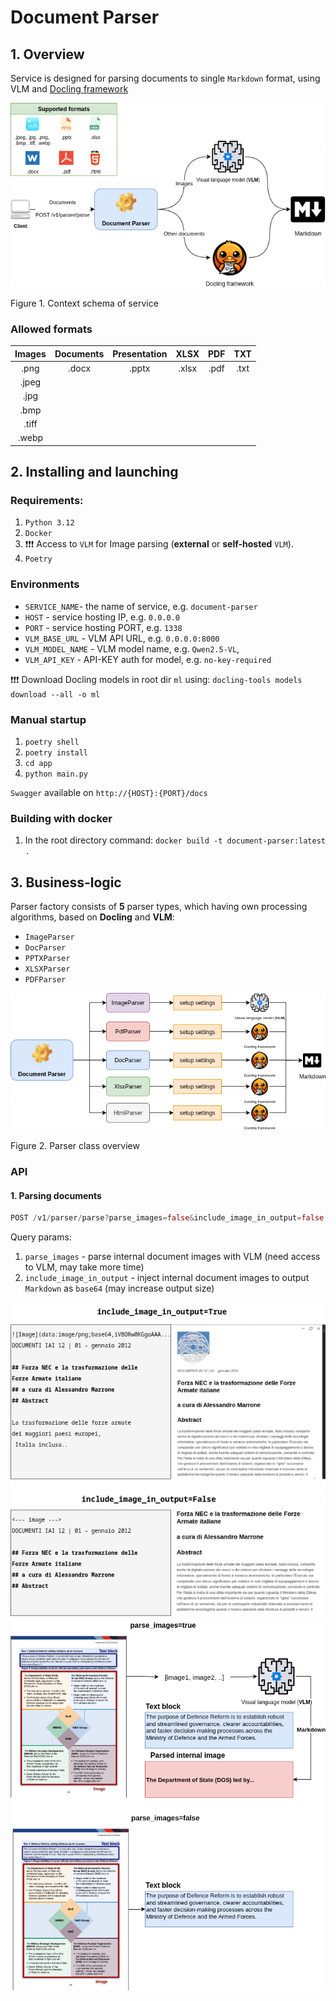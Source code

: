 # Document Parser

## 1. Overview

Service is designed for parsing documents to single `Markdown` format, using VLM and [Docling framework](https://docling-project.github.io/docling/)

![Context](./docs/Context.drawio.png)

Figure 1. Context schema of service

### Allowed formats

| **Images** | **Documents** | **Presentation** | **XLSX** | **PDF** | **TXT** |
|:----------:|:-------------:|:----------------:|:--------:|:-------:|:-------:|
|    .png    |     .docx     |       .pptx      |   .xlsx  |   .pdf  | .txt    |
|    .jpeg   |               |                  |          |         |         |
|    .jpg    |               |                  |          |         |         |
|    .bmp    |               |                 	|          |         |         |
|    .tiff   |               |                  |          |         |         |
|    .webp   |               |                  |          |         |         |

## 2. Installing and launching

### Requirements:

 1. `Python 3.12`
 2. `Docker`
 3. ❗❗❗ Access to `VLM` for Image parsing (**external** or **self-hosted** `VLM`).
 4. `Poetry`

### Environments

 * `SERVICE_NAME`- the name of service, e.g. `document-parser`
 * `HOST` - service hosting IP, e.g. `0.0.0.0`
 * `PORT` - service hosting PORT, e.g. `1338`
 * `VLM_BASE_URL` - VLM API URL, e.g. `0.0.0.0:8000`
 * `VLM_MODEL_NAME` - VLM model name, e.g. `Qwen2.5-VL`,
 * `VLM_API_KEY` - API-KEY auth for model, e.g. `no-key-required`

❗❗❗ Download Docling models in root dir `ml` using:
`docling-tools models download --all -o ml`

### Manual startup

 1. `poetry shell`
 2. `poetry install`
 3. `cd app`
 4. `python main.py`

 `Swagger` available on `http://{HOST}:{PORT}/docs`

### Building with docker

 1. In the root directory command: `docker build -t document-parser:latest .`

## 3. Business-logic

Parser factory consists of **5** parser types, which having own processing algorithms, based on **Docling** and **VLM**:
 * `ImageParser`
 * `DocParser`
 * `PPTXParser`
 * `XLSXParser`
 * `PDFParser`

![Parser overview](/docs/parser_logic.drawio.png)

Figure 2. Parser class overview

### API

#### 1. Parsing documents
```rust
POST /v1/parser/parse?parse_images=false&include_image_in_output=false
```
Query params:
 1. `parse_images` - parse internal document images with VLM (need access to VLM, may take more time)
 2. `include_image_in_output` - inject internal document images to output `Markdown` as `base64` (may increase output size)

 ![Include_Images](/docs/Include_images.png)
 ![Parse_Images](/docs/parse_images.png)

